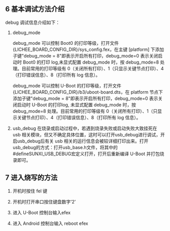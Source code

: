 ## 6 基本调试方法介绍

debug 调试信息介绍如下：

1. debug_mode

   debug_mode 可以控制 Boot0 的打印等级，打开文件{LICHEE_BOARD_CONFIG_DIR}/sys_config.fex，在主键 [platform] 下添加子键"debug_mode = 8"即表示开启所有打印，debug_mode=0 表示关闭启动时 Boot0 的打印 log,未显式配置 debug_mode 时，按 debug_mode=8 处理。目前常用的打印等级有 0（关闭所有打印）、1（只显示关键节点打印）、4（打印错误信息）、8（打印所有 log 信息）。

   debug_mode 可以控制 U-Boot 的打印等级，打开文件{LICHEE_BOARD_CONFIG_DIR}/b3/uboot-board.dts，在 platform 节点下添加子键"debug_mode = 8"即表示开启所有打印，debug_mode=0 表示关闭启动时 U-Boot 的打印log, 未显式配置 debug_mode 时，按 debug_mode=8 处理。目前常用的打印等级有 0（关闭所有打印）、1（只显示关键节点打印）、4（打印错误信息）、8（打印所有 log 信息）。

2. usb_debug 在烧录或启动过程中，若遇到烧录失败或启动失败大致挂死在 usb 相关模块，但又不确定具体位置，这时可以打开usb_debug进行调试，开启usb_debug后有关 usb 相关的运行信息会被较详细打印出来。打开usb_debug的方式：打开usb_base.h文件，将其中的#defineSUNXI_USB_DEBUG宏定义打开，打开后重新编译 U-Boot 并打包烧录即可。



## 7 进入烧写的方法

1. 开机时按住 fel 键

2. 开机时打开串口按住键盘数字’2’

3. 进入 U-Boot 控制台输入efex

4. 进入 Android 控制台输入 reboot efex


